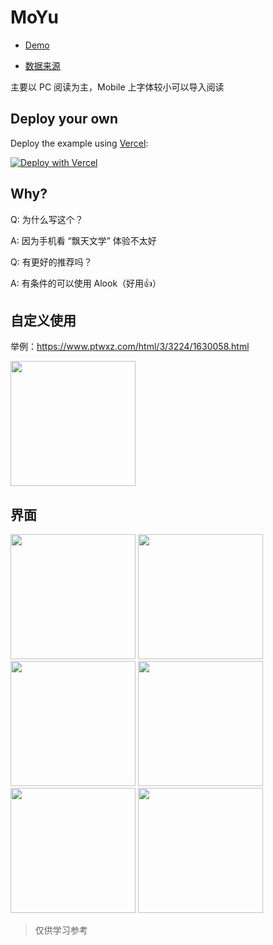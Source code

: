 # MoYu

- [Demo](https://moyu.vercel.app)

- [数据来源](https://www.ptwxz.com)

主要以 PC 阅读为主，Mobile 上字体较小可以导入阅读

## Deploy your own

Deploy the example using [Vercel](https://vercel.com?utm_source=github&utm_medium=readme&utm_campaign=next-example):

[![Deploy with Vercel](https://vercel.com/button)](https://vercel.com/new/git/external?repository-url=https://github.com/xiaotiandada/moyu.git)

## Why?

Q: 为什么写这个？

A: 因为手机看 “飘天文学” 体验不太好

Q: 有更好的推荐吗？

A: 有条件的可以使用 Alook（好用👍）


## 自定义使用

举例：https://www.ptwxz.com/html/3/3224/1630058.html

<img width="200" src="https://user-images.githubusercontent.com/24250627/148113731-b1920faf-17fe-4ef9-8c68-ff6922243de2.png" />


## 界面

<div>
  <img width="200" src="https://user-images.githubusercontent.com/24250627/148113586-73478e8b-2fb2-4005-9714-70395690cf62.png" />
  <img width="200" src="https://user-images.githubusercontent.com/24250627/148113883-be492354-bde6-44b1-947f-9fab7b4bb376.png" />
  <img width="200" src="https://user-images.githubusercontent.com/24250627/148113691-c52ff794-5b2f-427d-a54e-56b089b2436c.png" />
  <img width="200" src="https://user-images.githubusercontent.com/24250627/148113731-b1920faf-17fe-4ef9-8c68-ff6922243de2.png" />
  <img width="200" src="https://user-images.githubusercontent.com/24250627/148113792-ddcbaaab-a272-44d7-94d9-cb2d9f92defd.png" />
  <img width="200" src="https://user-images.githubusercontent.com/24250627/148114117-720bdf15-ac9e-4b1f-ba30-19de21a4f11c.png" />
 </div>



> 仅供学习参考

